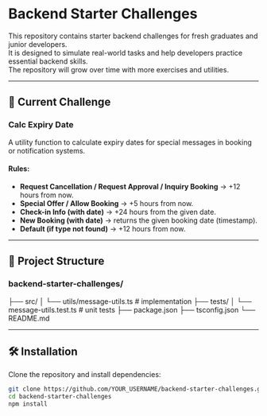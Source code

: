 # Backend Starter Challenges

This repository contains starter backend challenges for fresh graduates and junior developers.  
It is designed to simulate real-world tasks and help developers practice essential backend skills.  
The repository will grow over time with more exercises and utilities.

---

## 🚀 Current Challenge
### Calc Expiry Date
A utility function to calculate expiry dates for special messages in booking or notification systems.

#### Rules:
- **Request Cancellation / Request Approval / Inquiry Booking** → +12 hours from now.  
- **Special Offer / Allow Booking** → +5 hours from now.  
- **Check-in Info (with date)** → +24 hours from the given date.  
- **New Booking (with date)** → returns the given booking date (timestamp).  
- **Default (if type not found)** → +12 hours from now.  

---

## 📂 Project Structure
### backend-starter-challenges/
├── src/
│   └── utils/message-utils.ts   # implementation
├── tests/
│   └── message-utils.test.ts    # unit tests
├── package.json
├── tsconfig.json
└── README.md

---

## 🛠 Installation
Clone the repository and install dependencies:

```bash
git clone https://github.com/YOUR_USERNAME/backend-starter-challenges.git
cd backend-starter-challenges
npm install
```
